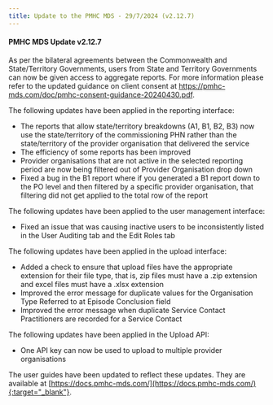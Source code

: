```yaml
---
title: Update to the PMHC MDS - 29/7/2024 (v2.12.7)
---
```


#### PMHC MDS Update v2.12.7 ####

As per the bilateral agreements between the Commonwealth and State/Territory 
Governments, users from State and Territory Governments can now be given 
access to aggregate reports. For more information please refer to the updated 
guidance on client consent at 
https://pmhc-mds.com/doc/pmhc-consent-guidance-20240430.pdf.

The following updates have been applied in the reporting interface:
* The reports that allow state/territory breakdowns (A1, B1, B2, B3) now use 
  the state/territory of the commissioning PHN rather than the state/territory 
  of the provider organisation that delivered the service
* The efficiency of some reports has been improved
* Provider organisations that are not active in the selected reporting period 
  are now being filtered out of Provider Organisation drop down
* Fixed a bug in the B1 report where if you generated a B1 report down to the 
  PO level and then filtered by a specific provider organisation, that filtering 
  did not get applied to the total row of the report

The following updates have been applied to the user management interface:
* Fixed an issue that was causing inactive users to be inconsistently  listed 
  in the User Auditing tab and the Edit Roles tab

The following updates have been applied in the upload interface:
* Added a check to ensure that upload files have the appropriate extension for 
  their file type, that is, zip files must have a .zip extension and excel 
  files must have a .xlsx extension
* Improved the error message for duplicate values for the Organisation Type 
  Referred to at Episode Conclusion field
* Improved the error message when duplicate Service Contact Practitioners are 
  recorded for a Service Contact

The following updates have been applied in the Upload API:
* One API key can now be used to upload to multiple provider organisations

The user guides have been updated to reflect these updates. They are available
at [https://docs.pmhc-mds.com/](https://docs.pmhc-mds.com/){:target="_blank"}.